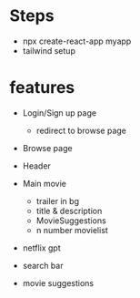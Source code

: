 
# Steps
 - npx create-react-app myapp
 - tailwind setup


# features

- Login/Sign up page
    - redirect to browse page

- Browse page
 - Header
 - Main movie
   - trailer in bg
   - title & description
   - MovieSuggestions
    - n number movielist


- netflix gpt
 - search bar
  - movie suggestions